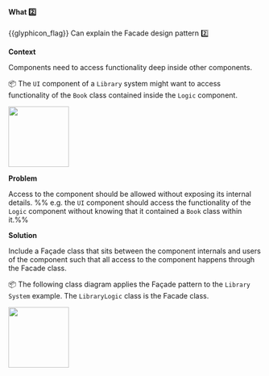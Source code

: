 <div id="title">

#### What :two:

</div>

<span id="prereqs"></span>

<span id="outcomes">{{glyphicon_flag}} Can explain the Facade design pattern :two:</span>

<div id="body">

**Context**

Components need to access functionality deep inside other components. 

<tip-box>

:package: The `UI` component of a `Library` system might want to access functionality of the `Book` class contained inside the `Logic` component.

<img src="{{baseUrl}}/designPatterns/facade/what/images/textBook.png" height="120" />
<p/>

</tip-box>

**Problem**

Access to the component should be allowed without exposing its internal details. %%&nbsp;e.g.  the `UI` component should access the functionality of the `Logic` component without knowing that it contained a `Book` class within it.%%

**Solution**

Include a <tooltip content="a French word that means 'front of a building'">Façade</tooltip> class that sits between the component internals and users of the component such that all access to the component happens through the Facade class. 

<tip-box>

:package: The following class diagram applies the Façade pattern to the `Library System` example. The `LibraryLogic` class is the Facade class.

<img src="{{baseUrl}}/designPatterns/facade/what/images/textLibraryBook.png" height="120" />
<p/>

</tip-box>

</div>

<div id="extras">

<include src="exercises.md" />

</div>